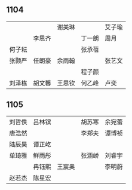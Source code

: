 ## 1104
|     |     |     |     |     |
| --- | --- | --- | --- | --- |
|  |  | 谢美琳 |  | 艾子瑜 |
|  | 李思齐 |  | 丁一朗 | 周月 |
| 何子耘 |  |  | 张承蓓 |  |
| 张颢严 | 任朗豪 | 余雨翰 |  | 张艺文 |
|  |  |  | 程子颜 |  |
| 刘泽栋 | 胡文馨 | 王思钦 | 何乙峰 | 卢奕 |

## 1105
|     |     |     |     |     |
| --- | --- | --- | --- | --- |
| 刘哲佚 | 吕林镔 |  | 胡苏寒 | 余宛蕾 |
| 唐浩然 |  |  | 李郑夫 | 谭博祯 |
| 陆辰昊 | 谭正屹 |  |  |  |
| 单琦雅 | 鲜雨彤 |  | 张涵峤 | 刘睿宇 |
|  | 冉钰熙 | 王宸奥 |  | 李明蔚 |
| 赵若杰 | 陈星宏 |  |  |  |


